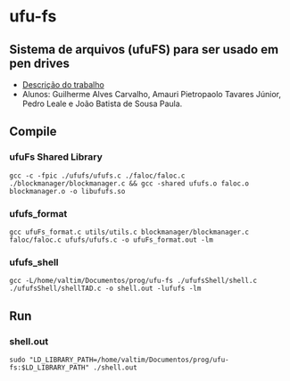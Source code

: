 # ufu-fs

## Sistema de arquivos (ufuFS) para ser usado em pen drives

- [Descrição do trabalho](https://ufubr.sharepoint.com/sites/GBC045-SistemasOperacionaisMaterial/Documentos%20Compartilhados/8%20-%20Unidade%20VIII%20(Estudo%20de%20Casos%20-%20TCDs)/TEMAS/TCD-G3.pdf)
- Alunos: Guilherme Alves Carvalho, Amauri Pietropaolo Tavares Júnior, Pedro Leale e João Batista de Sousa Paula.

## Compile

### ufuFs Shared Library

`gcc -c -fpic ./ufufs/ufufs.c ./faloc/faloc.c ./blockmanager/blockmanager.c && gcc -shared ufufs.o faloc.o blockmanager.o -o libufufs.so`

### ufufs_format

`gcc ufuFs_format.c utils/utils.c blockmanager/blockmanager.c faloc/faloc.c ufufs/ufufs.c -o ufuFs_format.out -lm`

### ufufs_shell

`gcc -L/home/valtim/Documentos/prog/ufu-fs ./ufufsShell/shell.c ./ufufsShell/shellTAD.c -o shell.out -lufufs -lm`

## Run

### shell.out

`sudo "LD_LIBRARY_PATH=/home/valtim/Documentos/prog/ufu-fs:$LD_LIBRARY_PATH" ./shell.out`
